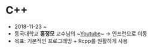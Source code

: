 # C++ 


- 2018-11-23 ~ 
- 동국대학교 **홍정모** 교수님의 ~[Youtube](https://www.youtube.com/playlist?list=PLNfg4W25Tapw5Yx4yuExHNybBIUk68aNz)~
  -> 인프런으로 이동
- 목표: 기본적인 프로그래밍 + Rcpp를 원활하게 사용
